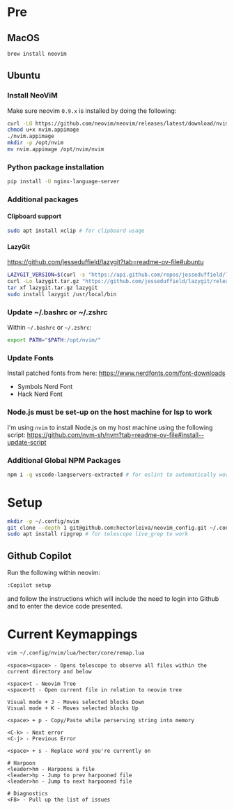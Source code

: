 # Pre

## MacOS

```bash
brew install neovim
```

## Ubuntu

### Install NeoViM

Make sure neovim `0.9.x` is installed by doing the following:

```bash
curl -LO https://github.com/neovim/neovim/releases/latest/download/nvim.appimage
chmod u+x nvim.appimage
./nvim.appimage
mkdir -p /opt/nvim
mv nvim.appimage /opt/nvim/nvim
```

### Python package installation

```bash
pip install -U nginx-language-server
```

### Additional packages

#### Clipboard support
```bash
sudo apt install xclip # for clipboard usage
```

#### LazyGit
https://github.com/jesseduffield/lazygit?tab=readme-ov-file#ubuntu

```bash
LAZYGIT_VERSION=$(curl -s "https://api.github.com/repos/jesseduffield/lazygit/releases/latest" | grep -Po '"tag_name": "v\K[^"]*')
curl -Lo lazygit.tar.gz "https://github.com/jesseduffield/lazygit/releases/latest/download/lazygit_${LAZYGIT_VERSION}_Linux_x86_64.tar.gz"
tar xf lazygit.tar.gz lazygit
sudo install lazygit /usr/local/bin
```

### Update ~/.bashrc or ~/.zshrc

Within `~/.bashrc` or `~/.zshrc`:

```bash
export PATH="$PATH:/opt/nvim/"
```

### Update Fonts

Install patched fonts from here:
https://www.nerdfonts.com/font-downloads

- Symbols Nerd Font
- Hack Nerd Font

### Node.js must be set-up on the host machine for lsp to work

I'm using `nvim` to install Node.js on my host machine using the following script: https://github.com/nvm-sh/nvm?tab=readme-ov-file#install--update-script

### Additional Global NPM Packages

```bash
npm i -g vscode-langservers-extracted # for eslint to automatically work
```

# Setup

```bash
mkdir -p ~/.config/nvim
git clone --depth 1 git@github.com:hectorleiva/neovim_config.git ~/.config/nvim
sudo apt install ripgrep # for telescope live_grep to work
```

## Github Copilot

Run the following within neovim:

```bash
:Copilot setup
```

and follow the instructions which will include the need to login into Github and to enter the device code presented.

# Current Keymappings

```bash
vim ~/.config/nvim/lua/hector/core/remap.lua
```

```
<space><space> - Opens telescope to observe all files within the current directory and below

<space>t - Neovim Tree
<space>tt - Open current file in relation to neovim tree

Visual mode + J - Moves selected blocks Down
Visual mode + K - Moves selected blocks Up

<space> + p - Copy/Paste while perserving string into memory

<C-k> - Next error
<C-j> - Previous Error

<space> + s - Replace word you're currently on

# Harpoon
<leader>hm - Harpoons a file
<leader>hp - Jump to prev harpooned file
<leader>hn - Jump to next harpooned file

# Diagnostics
<F8> - Pull up the list of issues
```
